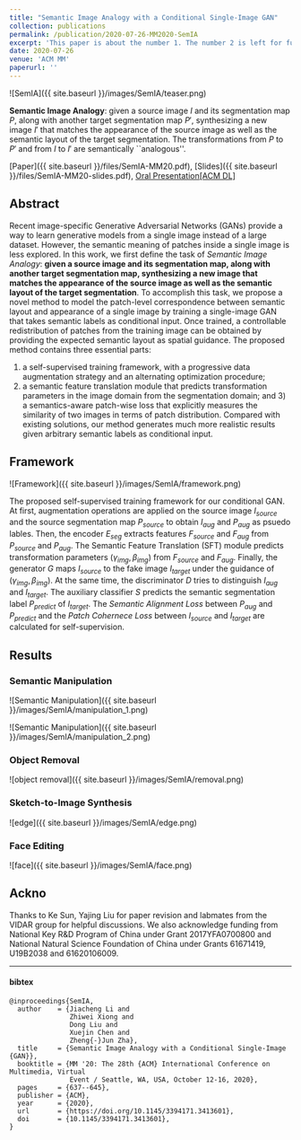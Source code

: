 ```yaml
---
title: "Semantic Image Analogy with a Conditional Single-Image GAN"
collection: publications
permalink: /publication/2020-07-26-MM2020-SemIA
excerpt: 'This paper is about the number 1. The number 2 is left for future work.'
date: 2020-07-26
venue: 'ACM MM'
paperurl: ''
---
```


![SemIA]({{ site.baseurl }}/images/SemIA/teaser.png)


__Semantic Image Analogy__: given a source image $I$ and its segmentation map $P$, along with another
target segmentation map $P'$, synthesizing a new image $I'$ that matches the appearance
of the source image as well as the semantic layout of the target segmentation. The transformations from $P$ to $P'$ and
from $I$ to $I'$ are semantically ``analogous''. 

[Paper]({{ site.baseurl }}/files/SemIA-MM20.pdf), [Slides]({{ site.baseurl }}/files/SemIA-MM20-slides.pdf), [Oral Presentation[ACM DL]](https://dl.acm.org/doi/10.1145/3394171.3413601)

## Abstract

Recent image-specific Generative Adversarial Networks (GANs) provide a way to learn generative models from a single image instead of a large dataset.
However, the semantic meaning of patches inside a single image is less explored. 
In this work, we first define the task of *Semantic Image Analogy*:
__given a source image and its segmentation map, along with another
target segmentation map, synthesizing a new image that matches the appearance
of the source image as well as the semantic layout of the target segmentation__. 
To accomplish this task, we propose a novel method to model the patch-level correspondence between semantic layout 
and appearance of a single image by training a single-image GAN that takes semantic labels as conditional input.
Once trained, a controllable redistribution of patches from the training image can be obtained
by providing the expected semantic layout as spatial guidance. 
The proposed method contains three essential parts: 
1) a self-supervised training framework, with a progressive data augmentation strategy and an alternating optimization procedure; 
2) a semantic feature translation module that predicts transformation parameters in the image domain from the segmentation domain;
and 3) a semantics-aware patch-wise loss that explicitly measures the similarity of two images in terms of patch distribution. 
Compared with existing solutions, our method generates much more realistic results
given arbitrary semantic labels as conditional input. 

## Framework

![Framework]({{ site.baseurl }}/images/SemIA/framework.png)

The proposed self-supervised training framework for our conditional GAN. 
At first, augmentation operations are applied on the source image $I_{source}$ and the source segmentation map $P_{source}$ to obtain $I_{aug}$ and $P_{aug}$ as psuedo lables.
Then, the encoder $E_{seg}$ extracts features $F_{source}$ and $F_{aug}$ from $P_{source}$ and $P_{aug}$.
The Semantic Feature Translation (SFT) module predicts transformation parameters $(\gamma_{img}, \beta_{img})$
from $F_{source}$ and $F_{aug}$.
Finally, the generator $G$ maps $I_{source}$ to the fake image $I_{target}$ under the guidance
of $(\gamma_{img}, \beta_{img})$.
At the same time, the discriminator $D$ tries to distinguish $I_{aug}$ and $I_{target}$.
    The auxiliary classifier $S$ predicts the semantic segmentation label $P_{predict}$ of $I_{target}$.
The *Semantic Alignment Loss* between $P_{aug}$ and $P_{predict}$ and 
the *Patch Cohernece Loss* between $I_{source}$ and $I_{target}$ are calculated for self-supervision.


## Results


### Semantic Manipulation

![Semantic Manipulation]({{ site.baseurl }}/images/SemIA/manipulation_1.png)

![Semantic Manipulation]({{ site.baseurl }}/images/SemIA/manipulation_2.png)


### Object Removal
![object removal]({{ site.baseurl }}/images/SemIA/removal.png)


### Sketch-to-Image Synthesis

![edge]({{ site.baseurl }}/images/SemIA/edge.png)


### Face Editing

![face]({{ site.baseurl }}/images/SemIA/face.png)


## Ackno
Thanks to Ke Sun, Yajing Liu for paper revision and labmates from the VIDAR group for helpful discussions.
 We also acknowledge funding from National Key R&D Program of China under Grant 2017YFA0700800 and National Natural Science Foundation of China under Grants 61671419, U19B2038 and 61620106009.
 
---

#### bibtex

```
@inproceedings{SemIA,
  author    = {Jiacheng Li and
               Zhiwei Xiong and
               Dong Liu and
               Xuejin Chen and
               Zheng{-}Jun Zha},
  title     = {Semantic Image Analogy with a Conditional Single-Image {GAN}},
  booktitle = {MM '20: The 28th {ACM} International Conference on Multimedia, Virtual
               Event / Seattle, WA, USA, October 12-16, 2020},
  pages     = {637--645},
  publisher = {ACM},
  year      = {2020},
  url       = {https://doi.org/10.1145/3394171.3413601},
  doi       = {10.1145/3394171.3413601},
}
```
